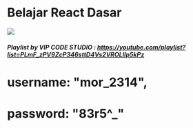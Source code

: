 <h1>Belajar React Dasar</h1>
<img src="https://i.ytimg.com/vi/rNSfMxMPWqc/hqdefault.jpg?sqp=-oaymwEXCNACELwBSFryq4qpAwkIARUAAIhCGAE=&rs=AOn4CLB4I_AE56iMA_7LO_hVev9mRcdqVQ"/>
<h5>Playlist by VIP CODE STUDIO : <a href="https://youtube.com/playlist?list=PLmF_zPV9ZcP346sttD4Vs2VROLlIp5kPz">https://youtube.com/playlist?list=PLmF_zPV9ZcP346sttD4Vs2VROLlIp5kPz</a></h5>

# username: "mor_2314",

# password: "83r5^\_"
